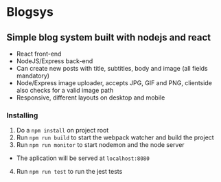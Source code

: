 # Blogsys
## Simple blog system built with nodejs and react

* React front-end
* NodeJS/Express back-end
* Can create new posts with title, subtitles, body and image (all fields mandatory)
* Node/Express image uploader, accepts JPG, GIF and PNG, clientside also checks for a valid image path
* Responsive, different layouts on desktop and mobile

### Installing
1. Do a `npm install` on project root
2. Run `npm run build` to start the webpack watcher and build the project
3. Run `npm run monitor` to start nodemon and the node server  
  - The aplication will be served at `localhost:8080`
4. Run `npm run test` to run the jest tests
